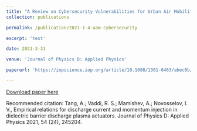 ```yaml
---
title: "A Review on Cybersecurity Vulnerabilities for Urban Air Mobility"
collection: publications

permalink: /publication/2021-1-4-uam-cybersecurity

excerpt: 'test'

date: 2021-3-31

venue: 'Journal of Physics D: Applied Physics'

paperurl: 'https://iopscience.iop.org/article/10.1088/1361-6463/abec0b/meta?casa_token=Zf9EZriiqb8AAAAA:wmO9Yi2tQyLhzyaQmdjZ95ItTn1JpWiAw7gZ2xpPapGBUhRCNgYMwSKxEacWasWYJ9Kl2aVpO9r0bRXZkik'

---
```


[Download paper here](https://github.com/antang808/antang808.github.io/files/6334412/Tang.Journal.of.Physics.pdf)

Recommended citation: Tang, A.; Vaddi, R. S.; Mamishev, A.; Novosselov, I. V., Empirical relations for discharge current and momentum injection in dielectric barrier discharge plasma actuators. Journal of Physics D: Applied Physics 2021, 54 (24), 245204.
